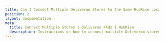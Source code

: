 ```yaml
---
title: Can I Connect Multiple Deliveroo Stores to the Same HubRise Location?
position: 2
layout: documentation
meta:
  title: Connect Multiple Stores | Deliveroo FAQs | HubRise
  description: Instructions on how to connect multiple Deliveroo stores with the same HubRise location to receive all orders in connected apps, including your EPOS.
---
```

